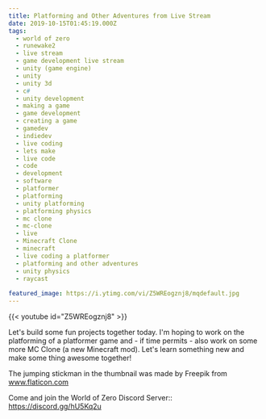 ```yaml
---
title: Platforming and Other Adventures from Live Stream
date: 2019-10-15T01:45:19.000Z
tags:
  - world of zero
  - runewake2
  - live stream
  - game development live stream
  - unity (game engine)
  - unity
  - unity 3d
  - c#
  - unity development
  - making a game
  - game development
  - creating a game
  - gamedev
  - indiedev
  - live coding
  - lets make
  - live code
  - code
  - development
  - software
  - platformer
  - platforming
  - unity platforming
  - platforming physics
  - mc clone
  - mc-clone
  - live
  - Minecraft Clone
  - minecraft
  - live coding a platformer
  - platforming and other adventures
  - unity physics
  - raycast
  
featured_image: https://i.ytimg.com/vi/Z5WREogznj8/mqdefault.jpg
---
```


{{< youtube id="Z5WREogznj8" >}}

Let's build some fun projects together today. I'm hoping to work on the platforming of a platformer game and - if time permits - also work on some more MC Clone (a new Minecraft mod). Let's learn something new and make some thing awesome together!

The jumping stickman in the thumbnail was made by Freepik from www.flaticon.com

Come and join the World of Zero Discord Server:: https://discord.gg/hU5Kq2u